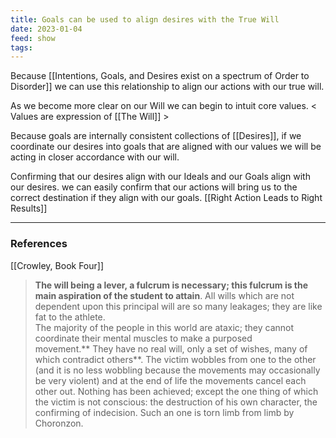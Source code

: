 ```yaml
---
title: Goals can be used to align desires with the True Will
date: 2023-01-04
feed: show
tags:
---
```


Because [[Intentions, Goals, and Desires exist on a spectrum of Order to Disorder]] we can use this relationship to align our actions with our true will.

As we become more clear on our Will we can begin to intuit core values. 
< Values are expression of [[The Will]] >

Because goals are internally consistent collections of [[Desires]], if we coordinate our desires into goals that are aligned with our values we will be acting in closer accordance with our will.

Confirming that our desires align with our Ideals and our Goals align with our desires. we can easily confirm that our actions will bring us to the correct destination if they align with our goals. [[Right Action Leads to Right Results]]

___
### References
[[Crowley, Book Four]]
>**The will being a lever, a fulcrum is necessary; this fulcrum is the main aspiration of the student to attain**. All wills which are not dependent upon this principal will are so many leakages; they are like fat to the athlete.  
The majority of the people in this world are ataxic; they cannot coordinate their mental muscles to make a purposed movement.** They have no real will, only a set of wishes, many of which contradict others**. The victim wobbles from one to the other (and it is no less wobbling because the movements may occasionally be very violent) and at the end of life the movements cancel each other out. Nothing has been achieved; except the one thing of which the victim is not conscious: the destruction of his own character, the confirming of indecision. Such an one is torn limb from limb by Choronzon.